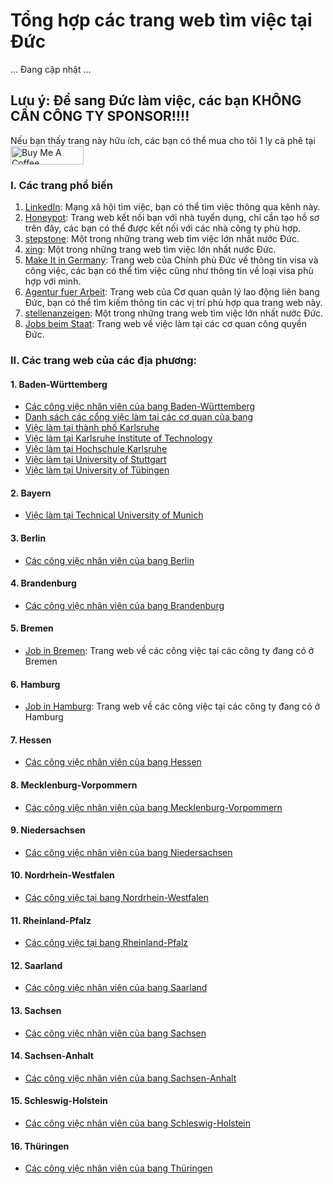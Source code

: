 # Tổng hợp các trang web tìm việc tại Đức
... Đang cập nhật ...

## Lưu ý: Để sang Đức làm việc, các bạn KHÔNG CẦN CÔNG TY SPONSOR!!!!

Nếu bạn thấy trang này hữu ích, các bạn có thể mua cho tôi 1 ly cà phê tại <a href="https://www.buymeacoffee.com/baolanlequang" target="_blank"><img src="https://cdn.buymeacoffee.com/buttons/v2/default-yellow.png" alt="Buy Me A Coffee" style="height: 30px !important;width: 117px !important;" ></a>

### I. Các trang phổ biến

1. [LinkedIn](https://www.linkedin.com): Mạng xã hội tìm việc, bạn có thể tìm việc thông qua kênh này.
2. [Honeypot](https://www.honeypot.io/en/): Trang web kết nối bạn với nhà tuyển dụng, chỉ cần tạo hồ sơ trên đây, các bạn có thể được kết nối với các nhà công ty phù hợp.
3. [stepstone](https://www.stepstone.de/): Một trong những trang web tìm việc lớn nhất nước Đức.
4. [xing](https://www.xing.com/): Một trong những trang web tìm việc lớn nhất nước Đức.
5. [Make It in Germany](https://www.make-it-in-germany.com/en/working-in-germany/job-listings): Trang web của Chính phủ Đức về thông tin visa và công việc, các bạn có thể tìm việc cũng như thông tin về loại visa phù hợp với mình.
6. [Agentur fuer Arbeit](https://www.arbeitsagentur.de/jobsuche/): Trang web của Cơ quan quản lý lao động liên bang Đức, bạn có thể tìm kiếm thông tin các vị trí phù hợp qua trang web này.
7. [stellenanzeigen](https://www.stellenanzeigen.de/): Một trong những trang web tìm việc lớn nhất nước Đức.
8. [Jobs beim Staat](https://www.jobs-beim-staat.de/): Trang web về việc làm tại các cơ quan công quyền Đức.

### II. Các trang web của các địa phương:
#### 1. Baden-Württemberg
- [Các công việc nhân viên của bang Baden-Württemberg](https://www.baden-wuerttemberg.de/de/service/stellen/stellenboerse-des-landes)
- [Danh sách các cổng việc làm tại các cơ quan của bang](https://www.baden-wuerttemberg.de/de/service/stellen/stellenportale-und-karriereseiten-des-landes)
- [Việc làm tại thành phố Karlsruhe](https://www.karlsruhe.de/stadt-rathaus/karriere-ausbildung/stellenportal)
- [Việc làm tại Karlsruhe Institute of Technology](https://www.pse.kit.edu/english/karriere/121.php)
- [Việc làm tại Hochschule Karlsruhe](https://www.h-ka.de/die-hochschule-karlsruhe/campus-karriere/stellenangebote)
- [Việc làm tại University of Stuttgart](https://www.stellenwerk.de/en/stuttgart/)
- [Việc làm tại University of Tübingen](https://uni-tuebingen.de/universitaet/karriere/freie-stellen/)
#### 2. Bayern
- [Việc làm tại Technical University of Munich](https://www.tum.de/en/about-tum/careers-and-jobs/careers-at-tum)
#### 3. Berlin
- [Các công việc nhân viên của bang Berlin](https://www.karriereportal-stellen.berlin.de/stellenangebote.html)
#### 4. Brandenburg
- [Các công việc nhân viên của bang Brandenburg](https://karriere-in-brandenburg.de/stellenangebote)
#### 5. Bremen
- [Job in Bremen](https://jobs.bremen.de/): Trang web về các công việc tại các công ty đang có ở Bremen
#### 6. Hamburg
- [Job in Hamburg](https://jobs.hamburg.de): Trang web về các công việc tại các công ty đang có ở Hamburg
#### 7. Hessen
- [Các công việc nhân viên của bang Hessen](https://stellensuche.hessen.de/unreg/index.html)
#### 8. Mecklenburg-Vorpommern
- [Các công việc nhân viên của bang Mecklenburg-Vorpommern](https://karriere-in-mv.de/)
#### 9. Niedersachsen
- [Các công việc nhân viên của bang Niedersachsen](https://www.niedersachsen.de/startseite/service/stellenausschreibungen/)
#### 10. Nordrhein-Westfalen
- [Các công việc tại bang Nordrhein-Westfalen](https://karriere.nrw/)
#### 11. Rheinland-Pfalz
- [Các công việc tại bang Rheinland-Pfalz](https://karriere.rlp.de/de/im-beruf/)
#### 12. Saarland
- [Các công việc nhân viên của bang Saarland](https://www.saarland.de/DE/portale/karriere/stellenangebote)
#### 13. Sachsen
- [Các công việc nhân viên của bang Sachsen](https://www.karriere.sachsen.de/)
#### 14. Sachsen-Anhalt
- [Các công việc nhân viên của bang Sachsen-Anhalt](https://www.sachsen-anhalt.de/bs/stellenausschreibungen-der-landesverwaltung)
#### 15. Schleswig-Holstein
- [Các công việc nhân viên của bang Schleswig-Holstein](https://www.schleswig-holstein.de/SiteGlobals/Forms/Stellensuche/Stellensuche_Formular.html?nn=497efc1d-9df5-4648-ad15-951e9ec47b69&callerId.HASH=1b58DemWTCZ1Z4DizWUNFfMCmxbsdcU%3D&callerId=497efc1d-9df5-4648-ad15-951e9ec47b69)
#### 16. Thüringen
- [Các công việc nhân viên của bang Thüringen](https://karriere.thueringen.de/stellensuche)
